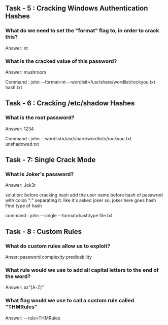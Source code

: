 ## Task - 5 :  Cracking Windows Authentication Hashes

### What do we need to set the "format" flag to, in order to crack this?
Answer: nt

### What is the cracked value of this password?
Answer: mushroom

Command : john --format=nt --wordlsit=/usr/share/wordlist/rockyou.txt hash.txt

## Task - 6 : Cracking /etc/shadow Hashes 

### What is the root password?
Answer: 1234

Command : john --wordlist=/usr/share/wordlists/rockyou.txt  unshadowed.txt

## Task - 7: Single Crack Mode

### What is Joker's password?
Answer: Jok3r

solution: before cracking hash add the user name before hash of passwrod with colon ":" separating it.
like it's asked joker so, joker:here goes hash
Find type of hash 

command : john --single --format=hashtype  file.txt

## Task - 8 : Custom Rules

### What do custom rules allow us to exploit?
Anser: password complexity predicability

### What rule would we use to add all capital letters to the end of the word?
Answer: az"[A-Z]"

### What flag would we use to call a custom rule called "THMRules"
Answer: --rule=THMRules

